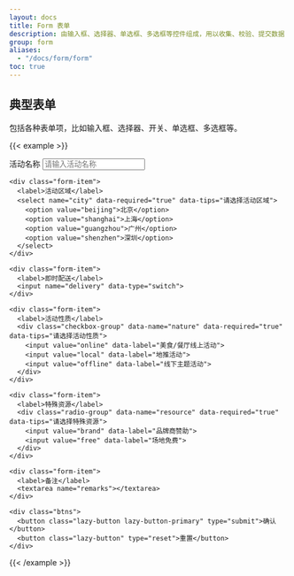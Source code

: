 ```yaml
---
layout: docs
title: Form 表单
description: 由输入框、选择器、单选框、多选框等控件组成，用以收集、校验、提交数据
group: form
aliases:
  - "/docs/form/form"
toc: true
---
```


## 典型表单

包括各种表单项，比如输入框、选择器、开关、单选框、多选框等。

{{< example >}}
  <form style="width: fit-content" class="lazy-form">
    <div class="form-item">
      <label>活动名称</label>
      <input autocomplete="off" data-required="true" data-tips="请输入活动名称" name="name" type="text" placeholder="请输入活动名称">
    </div>
  
    <div class="form-item">
      <label>活动区域</label>
      <select name="city" data-required="true" data-tips="请选择活动区域">
        <option value="beijing">北京</option>
        <option value="shanghai">上海</option>
        <option value="guangzhou">广州</option>
        <option value="shenzhen">深圳</option>
      </select>
    </div>
  
    <div class="form-item">
      <label>即时配送</label>
      <input name="delivery" data-type="switch">
    </div>
  
    <div class="form-item">
      <label>活动性质</label>
      <div class="checkbox-group" data-name="nature" data-required="true" data-tips="请选择活动性质">
        <input value="online" data-label="美食/餐厅线上活动">
        <input value="local" data-label="地推活动">
        <input value="offline" data-label="线下主题活动">
      </div>
    </div>
  
    <div class="form-item">
      <label>特殊资源</label>
      <div class="radio-group" data-name="resource" data-required="true" data-tips="请选择特殊资源">
        <input value="brand" data-label="品牌商赞助">
        <input value="free" data-label="场地免费">
      </div>
    </div>
  
    <div class="form-item">
      <label>备注</label>
      <textarea name="remarks"></textarea>
    </div>
  
    <div class="btns">
      <button class="lazy-button lazy-button-primary" type="submit">确认</button>
      <button class="lazy-button" type="reset">重置</button>
    </div>
  </form>

  <template>
    new LazyUI.Form('.lazy-form', {
        onSubmit: formData => alert(JSON.stringify(formData))
    })
  </template>
{{< /example >}}
